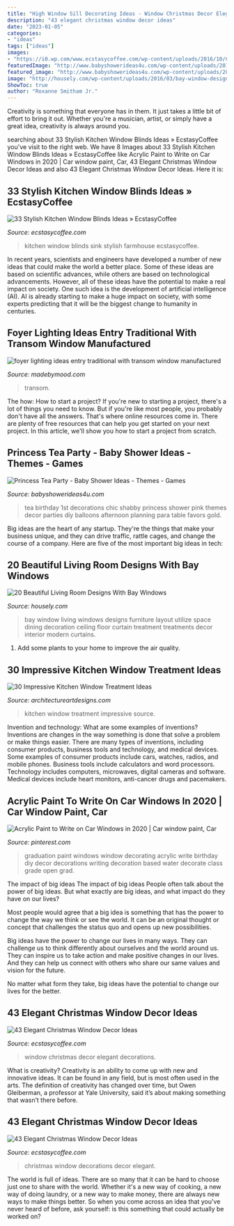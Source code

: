 ```yaml
---
title: "High Window Sill Decorating Ideas - Window Christmas Decor Elegant Decorations"
description: "43 elegant christmas window decor ideas"
date: "2023-01-05"
categories:
- "ideas"
tags: ["ideas"]
images:
- "https://i0.wp.com/www.ecstasycoffee.com/wp-content/uploads/2016/10/Christmas-Window-Decorations-Ideas-6.jpg?resize=750%2C1125"
featuredImage: "http://www.babyshowerideas4u.com/wp-content/uploads/2014/01/CARLOTA10.jpg"
featured_image: "http://www.babyshowerideas4u.com/wp-content/uploads/2014/01/CARLOTA10.jpg"
image: "http://housely.com/wp-content/uploads/2016/03/bay-window-design.jpg"
ShowToc: true
author: "Roxanne Smitham Jr."
---
```



Creativity is something that everyone has in them. It just takes a little bit of effort to bring it out. Whether you're a musician, artist, or simply have a great idea, creativity is always around you.

	

		
searching about 33 Stylish Kitchen Window Blinds Ideas » EcstasyCoffee you've visit to the right web. We have 8 Images about 33 Stylish Kitchen Window Blinds Ideas » EcstasyCoffee like Acrylic Paint to Write on Car Windows in 2020 | Car window paint, Car, 43 Elegant Christmas Window Decor Ideas and also 43 Elegant Christmas Window Decor Ideas. Here it is:
		
    
## 33 Stylish Kitchen Window Blinds Ideas » EcstasyCoffee

<img loading=lazy src="https://i1.wp.com/www.ecstasycoffee.com/wp-content/uploads/2016/10/Kitchen-Farmhouse-Sink.jpg?resize=564%2C848" onerror="this.onerror=null;this.src='https://tse1.mm.bing.net/th?id=OIP.nF8zZKYDlOFA1H0uewVcRAHaLI&amp;pid=15.1';" alt="33 Stylish Kitchen Window Blinds Ideas » EcstasyCoffee">

_Source: ecstasycoffee.com_

>kitchen window blinds sink stylish farmhouse ecstasycoffee. 

	

In recent years, scientists and engineers have developed a number of new ideas that could make the world a better place. Some of these ideas are based on scientific advances, while others are based on technological advancements. However, all of these ideas have the potential to make a real impact on society. One such idea is the development of artificial intelligence (AI). AI is already starting to make a huge impact on society, with some experts predicting that it will be the biggest change to humanity in centuries.

    
## Foyer Lighting Ideas Entry Traditional With Transom Window Manufactured

<img loading=lazy src="https://madebymood.com/wp-content/uploads/2017/05/foyer-lighting-ideas-entry-traditional-with-transom-window-architectural-prints-and-posters.jpg" onerror="this.onerror=null;this.src='https://tse4.mm.bing.net/th?id=OIP.Emc23YQJhu8_E4btpQKksAHaLH&amp;pid=15.1';" alt="foyer lighting ideas entry traditional with transom window manufactured">

_Source: madebymood.com_

>transom. 

	

The how: How to start a project?
If you're new to starting a project, there's a lot of things you need to know. But if you're like most people, you probably don't have all the answers. That's where online resources come in. There are plenty of free resources that can help you get started on your next project. In this article, we'll show you how to start a project from scratch.

    
## Princess Tea Party - Baby Shower Ideas - Themes - Games

<img loading=lazy src="http://www.babyshowerideas4u.com/wp-content/uploads/2014/01/CARLOTA10.jpg" onerror="this.onerror=null;this.src='https://tse4.mm.bing.net/th?id=OIP.3DLEd2CXGWfoZytObz1-UgHaJ3&amp;pid=15.1';" alt="Princess Tea Party - Baby Shower Ideas - Themes - Games">

_Source: babyshowerideas4u.com_

>tea birthday 1st decorations chic shabby princess shower pink themes decor parties diy balloons afternoon planning para table favors gold. 

	

Big ideas are the heart of any startup. They're the things that make your business unique, and they can drive traffic, rattle cages, and change the course of a company. Here are five of the most important big ideas in tech: 

    
## 20 Beautiful Living Room Designs With Bay Windows

<img loading=lazy src="http://housely.com/wp-content/uploads/2016/03/bay-window-design.jpg" onerror="this.onerror=null;this.src='https://tse2.mm.bing.net/th?id=OIP.czhhDzNZGROuqzmHW1zrPAHaFH&amp;pid=15.1';" alt="20 Beautiful Living Room Designs With Bay Windows">

_Source: housely.com_

>bay window living windows designs furniture layout utilize space dining decoration ceiling floor curtain treatment treatments decor interior modern curtains. 

	

1. Add some plants to your home to improve the air quality.

    
## 30 Impressive Kitchen Window Treatment Ideas

<img loading=lazy src="https://www.architectureartdesigns.com/wp-content/uploads/2013/10/1520.jpg" onerror="this.onerror=null;this.src='https://tse4.mm.bing.net/th?id=OIP.rDPZ-fKBOSO1Iby-DlsFlgAAAA&amp;pid=15.1';" alt="30 Impressive Kitchen Window Treatment Ideas">

_Source: architectureartdesigns.com_

>kitchen window treatment impressive source. 

	

Invention and technology: What are some examples of inventions?
Inventions are changes in the way something is done that solve a problem or make things easier. There are many types of inventions, including consumer products, business tools and technology, and medical devices. Some examples of consumer products include cars, watches, radios, and mobile phones. Business tools include calculators and word processors. Technology includes computers, microwaves, digital cameras and software. Medical devices include heart monitors, anti-cancer drugs and pacemakers.

    
## Acrylic Paint To Write On Car Windows In 2020 | Car Window Paint, Car

<img loading=lazy src="https://i.pinimg.com/736x/50/e0/1a/50e01a56490d31d89a64dad072df9ead.jpg" onerror="this.onerror=null;this.src='https://tse4.mm.bing.net/th?id=OIP.aOBUMWSqAhcQF2fObtgBZgHaLH&amp;pid=15.1';" alt="Acrylic Paint to Write on Car Windows in 2020 | Car window paint, Car">

_Source: pinterest.com_

>graduation paint windows window decorating acrylic write birthday diy decor decorations writing decoration based water decorate class grade open grad. 

	

The impact of big ideas
The impact of big ideas
People often talk about the power of big ideas. But what exactly are big ideas, and what impact do they have on our lives?

Most people would agree that a big idea is something that has the power to change the way we think or see the world. It can be an original thought or concept that challenges the status quo and opens up new possibilities.

Big ideas have the power to change our lives in many ways. They can challenge us to think differently about ourselves and the world around us. They can inspire us to take action and make positive changes in our lives. And they can help us connect with others who share our same values and vision for the future.

No matter what form they take, big ideas have the potential to change our lives for the better.

    
## 43 Elegant Christmas Window Decor Ideas

<img loading=lazy src="https://i0.wp.com/www.ecstasycoffee.com/wp-content/uploads/2016/10/Christmas-Window-Decorations-Ideas-9.jpg" onerror="this.onerror=null;this.src='https://tse2.mm.bing.net/th?id=OIP.UJkz6ZasqycsUNnve_qEfwHaJ4&amp;pid=15.1';" alt="43 Elegant Christmas Window Decor Ideas">

_Source: ecstasycoffee.com_

>window christmas decor elegant decorations. 

	

What is creativity?
Creativity is an ability to come up with new and innovative ideas. It can be found in any field, but is most often used in the arts. The definition of creativity has changed over time, but Owen Gleiberman, a professor at Yale University, said it’s about making something that wasn’t there before.

    
## 43 Elegant Christmas Window Decor Ideas

<img loading=lazy src="https://i0.wp.com/www.ecstasycoffee.com/wp-content/uploads/2016/10/Christmas-Window-Decorations-Ideas-6.jpg?resize=750%2C1125" onerror="this.onerror=null;this.src='https://tse3.mm.bing.net/th?id=OIP.p9QxLevwZsBR4oGBi7QKUAHaLH&amp;pid=15.1';" alt="43 Elegant Christmas Window Decor Ideas">

_Source: ecstasycoffee.com_

>christmas window decorations decor elegant. 

	

The world is full of ideas. There are so many that it can be hard to choose just one to share with the world. Whether it's a new way of cooking, a new way of doing laundry, or a new way to make money, there are always new ways to make things better. So when you come across an idea that you've never heard of before, ask yourself: is this something that could actually be worked on?

